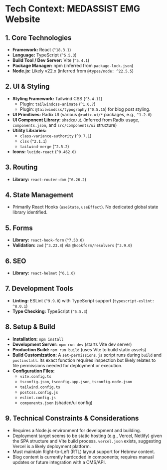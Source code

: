 # Tech Context: MEDASSIST EMG Website

## 1. Core Technologies
*   **Framework:** React (`^18.3.1`)
*   **Language:** TypeScript (`^5.5.3`)
*   **Build Tool / Dev Server:** Vite (`^5.4.1`)
*   **Package Manager:** npm (inferred from `package-lock.json`)
*   **Node.js:** Likely v22.x (inferred from `@types/node: ^22.5.5`)

## 2. UI & Styling
*   **Styling Framework:** Tailwind CSS (`^3.4.11`)
    *   Plugin: `tailwindcss-animate` (`^1.0.7`)
    *   Plugin: `@tailwindcss/typography` (`^0.5.15`) for blog post styling.
*   **UI Primitives:** Radix UI (various `@radix-ui/*` packages, e.g., `^1.2.0`)
*   **UI Component Library:** `shadcn/ui` (inferred from Radix usage, `components.json`, and `src/components/ui` structure)
*   **Utility Libraries:**
    *   `class-variance-authority` (`^0.7.1`)
    *   `clsx` (`^2.1.1`)
    *   `tailwind-merge` (`^2.5.2`)
*   **Icons:** `lucide-react` (`^0.462.0`)

## 3. Routing
*   **Library:** `react-router-dom` (`^6.26.2`)

## 4. State Management
*   Primarily React Hooks (`useState`, `useEffect`). No dedicated global state library identified.

## 5. Forms
*   **Library:** `react-hook-form` (`^7.53.0`)
*   **Validation:** `zod` (`^3.23.8`) via `@hookform/resolvers` (`^3.9.0`)

## 6. SEO
*   **Library:** `react-helmet` (`^6.1.0`)

## 7. Development Tools
*   **Linting:** ESLint (`^9.9.0`) with TypeScript support (`typescript-eslint: ^8.0.1`)
*   **Type Checking:** TypeScript (`^5.5.3`)

## 8. Setup & Build
*   **Installation:** `npm install`
*   **Development Server:** `npm run dev` (starts Vite dev server)
*   **Production Build:** `npm run build` (uses Vite to build static assets)
*   **Build Customization:** A `set-permissions.js` script runs during `build` and `postinstall`. Its exact function requires inspection but likely relates to file permissions needed for deployment or execution.
*   **Configuration Files:**
    *   `vite.config.ts`
    *   `tsconfig.json`, `tsconfig.app.json`, `tsconfig.node.json`
    *   `tailwind.config.ts`
    *   `postcss.config.js`
    *   `eslint.config.js`
    *   `components.json` (shadcn/ui config)

## 9. Technical Constraints & Considerations
*   Requires a Node.js environment for development and building.
*   Deployment target seems to be static hosting (e.g., Vercel, Netlify) given the SPA structure and Vite build process. `vercel.json` exists, suggesting Vercel is a likely deployment platform.
*   Must maintain Right-to-Left (RTL) layout support for Hebrew content.
*   Blog content is currently hardcoded in components; requires manual updates or future integration with a CMS/API.
